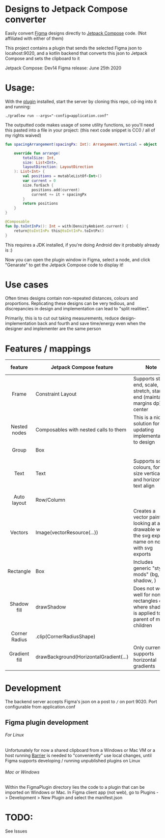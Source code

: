 # Designs to Jetpack Compose converter
Easily convert [Figma](https://www.figma.com/) designs directly to [Jetpack Compose](https://developer.android.com/jetpack/compose) code. (Not affiliated with either of them)

This project contains a plugin that sends the selected Figma json to locahost:9020, and a kotlin backend that converts this json
to Jetpack Compose and sets the clipboard to it

Jetpack Compose: Dev14
Figma release: June 25th 2020

# Usage:
With the [plugin](todo:) installed, start the server by cloning this repo, cd-ing into it and running:

`./gradlew run --args="-config=application.conf"`


The outputted code makes usage of some utility functions, so you'll need this pasted into a file in your project:
(this next code snippet is CC0 / all of my rights waived)
```kotlin
fun spacingArrangement(spacingPx: Int): Arrangement.Vertical = object : Arrangement.Vertical {

    override fun arrange(
        totalSize: Int,
        size: List<Int>,
        layoutDirection: LayoutDirection
    ): List<Int> {
        val positions = mutableListOf<Int>()
        var current = 0
        size.forEach {
            positions.add(current)
            current += it + spacingPx
        }
        return positions
    }
}

@Composable
fun Dp.toIntInPx(): Int = with(DensityAmbient.current) {
    return@toIntInPx this@toIntInPx.toIntPx()
}
```

This requires a JDK installed, if you're doing Android dev it probably already is :)

Now you can open the plugin window in Figma, select a node, and click "Genarate" to get the Jetpack Compose code to display it!

# Use cases
Often times designs contain non-repeated distances, colours and proportions. Replicating these designs can be very tedious, and discrepancies in design and implementation can lead to "split realities".

Primarily, this is to cut out taking measurements, reduce design-implementation back and fourth and save time/energy even when the designer and implementer are the same person

# Features / mappings

|    feature    | Jetpack Compose feature               | Note                                                                                              | Missing / to-do                                    |   |
|:-------------:|---------------------------------------|---------------------------------------------------------------------------------------------------|----------------------------------------------------|---|
| Frame         | Constraint Layout                     | Supports start, end, scale, stretch, start-end (maintain margins dp), center                      | auto remove redundant constraints                  |   |
| Nested nodes  | Composables with nested calls to them | This is a nice solution for updating implementation to design                                     |                                                    |   |
| Group         | Box                                   |                                                                                                   |                                                    |   |
| Text          | Text                                  | Supports solid colours, font size vertical and horizontal text align                              | Font family, bold, italic, advanced Figma features |   |
| Auto layout   | Row/Column                            |                                                                                                   |                                                    |   |
| Vectors       | Image(vectorResource(...))            | Creates a vector painter looking at a drawable with the svg export name on nodes with svg exports | Automation for importing svgs from figma           |   |
| Rectangle     | Box                                   | Includes generic "style mods" (bg, shadow, )                                                      |                                                    |   |
| Shadow fill   | drawShadow                            | Does not work well for non-rectangles or where shadow is applied to parent of many children       | Other shapes, find solution for shadows on parents |   |
| Corner Radius | .clip(CornerRadiusShape)              |                                                                                                   |                                                    |   |
| Gradient fill | drawBackground(HorizontalGradient(...)|  Only currently supports horizontal gradients                                                     |                                                    |   |

# Development

The backend server accepts Figma's json on a post to `/` on port 9020. Port configurable from application.conf

## Figma plugin development
###### For Linux

 Unfortunately for now a shared clipboard from a Windows or Mac VM or a host running [Barrier](https://github.com/debauchee/barrier) is needed to "conveniently" use local changes,
 until Figma supports developing / running unpublished plugins on Linux

###### Mac or Windows
Within the FigmaPlugin directory lies the code to a plugin that can be imported on Windows or Mac. In Figma client app (not web), go to
Plugins -> Development > New Plugin and select the manifest.json

# TODO:
See Issues
